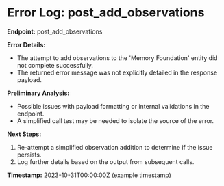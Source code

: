 # Error Log: post_add_observations

**Endpoint:** post_add_observations

**Error Details:**
- The attempt to add observations to the 'Memory Foundation' entity did not complete successfully.
- The returned error message was not explicitly detailed in the response payload.

**Preliminary Analysis:**
- Possible issues with payload formatting or internal validations in the endpoint.
- A simplified call test may be needed to isolate the source of the error.

**Next Steps:**
1. Re-attempt a simplified observation addition to determine if the issue persists.
2. Log further details based on the output from subsequent calls.

**Timestamp:** 2023-10-31T00:00:00Z (example timestamp)
